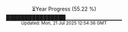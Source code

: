 <p align="center">
⏳Year Progress (55.22 %) <br>
████████████████▁▁▁▁▁▁▁▁▁▁▁▁▁▁ <br>
<sub>Updated: Mon, 21 Jul 2025 12:54:36 GMT</sub>
</p>

